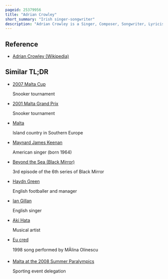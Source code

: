 ```yaml
---
pageid: 25379956
title: "Adrian Crowley"
short_summary: "Irish singer-songwriter"
description: "Adrian Crowley is a Singer, Composer, Songwriter, Lyricist from Galway, based in Dublin and was born in Sliema, Malta."
---
```


## Reference

- [Adrian Crowley (Wikipedia)](https://en.wikipedia.org/?curid=25379956)

## Similar TL;DR

- [2007 Malta Cup](/tldr/en/2007-malta-cup)

  Snooker tournament

- [2001 Malta Grand Prix](/tldr/en/2001-malta-grand-prix)

  Snooker tournament

- [Malta](/tldr/en/malta)

  Island country in Southern Europe

- [Maynard James Keenan](/tldr/en/maynard-james-keenan)

  American singer (born 1964)

- [Beyond the Sea (Black Mirror)](/tldr/en/beyond-the-sea-black-mirror)

  3rd episode of the 6th series of Black Mirror

- [Haydn Green](/tldr/en/haydn-green)

  English footballer and manager

- [Ian Gillan](/tldr/en/ian-gillan)

  English singer

- [Aki Hata](/tldr/en/aki-hata)

  Musical artist

- [Eu cred](/tldr/en/eu-cred)

  1998 song performed by MÄlina Olinescu

- [Malta at the 2008 Summer Paralympics](/tldr/en/malta-at-the-2008-summer-paralympics)

  Sporting event delegation
